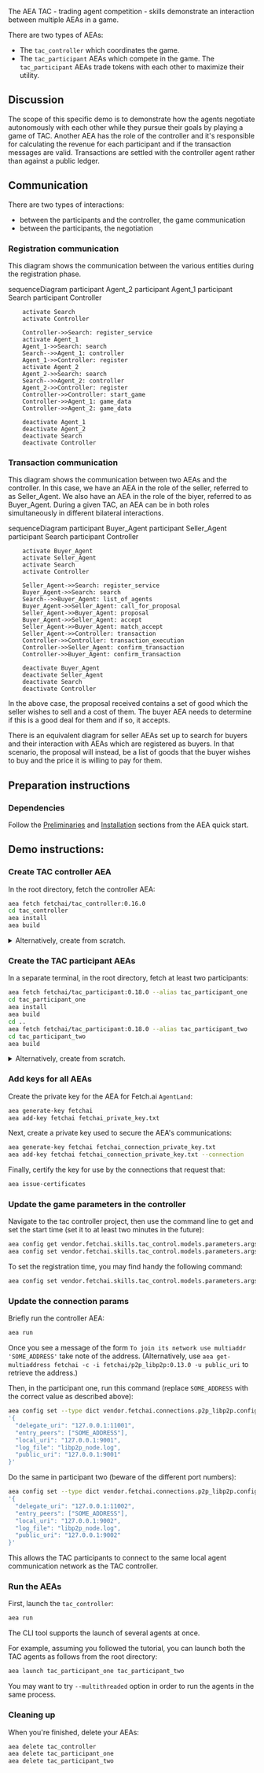 The AEA TAC - trading agent competition - skills demonstrate an interaction between multiple AEAs in a game.

There are two types of AEAs:

* The `tac_controller` which coordinates the game.
* The `tac_participant` AEAs which compete in the game. The `tac_participant` AEAs trade tokens with each other to maximize their utility.

## Discussion

The scope of this specific demo is to demonstrate how the agents negotiate autonomously with each other while they pursue their goals by playing a game of TAC. Another AEA has the role of the controller and it's responsible for calculating the revenue for each participant and if the transaction messages are valid. Transactions are settled with the controller agent rather than against a public ledger.

## Communication

There are two types of interactions:
- between the participants and the controller, the game communication
- between the participants, the negotiation

### Registration communication

This diagram shows the communication between the various entities during the registration phase. 

<div class="mermaid">
    sequenceDiagram
        participant Agent_2
        participant Agent_1
        participant Search
        participant Controller
    
        activate Search
        activate Controller
        
        Controller->>Search: register_service
        activate Agent_1
        Agent_1->>Search: search
        Search-->>Agent_1: controller
        Agent_1->>Controller: register
        activate Agent_2
        Agent_2->>Search: search
        Search-->>Agent_2: controller
        Agent_2->>Controller: register
        Controller->>Controller: start_game
        Controller->>Agent_1: game_data
        Controller->>Agent_2: game_data
        
        deactivate Agent_1
        deactivate Agent_2
        deactivate Search
        deactivate Controller
</div>

### Transaction communication

This diagram shows the communication between two AEAs and the controller. In this case, we have an AEA in the role of the seller, referred to as Seller_Agent. We also have an AEA in the role of the biyer, referred to as Buyer_Agent. During a given TAC, an AEA can be in both roles simultaneously in different bilateral interactions.

<div class="mermaid">
    sequenceDiagram
        participant Buyer_Agent
        participant Seller_Agent
        participant Search
        participant Controller
    
        activate Buyer_Agent
        activate Seller_Agent
        activate Search
        activate Controller
        
        Seller_Agent->>Search: register_service
        Buyer_Agent->>Search: search
        Search-->>Buyer_Agent: list_of_agents
        Buyer_Agent->>Seller_Agent: call_for_proposal
        Seller_Agent->>Buyer_Agent: proposal
        Buyer_Agent->>Seller_Agent: accept
        Seller_Agent->>Buyer_Agent: match_accept
        Seller_Agent->>Controller: transaction
        Controller->>Controller: transaction_execution
        Controller->>Seller_Agent: confirm_transaction
        Controller->>Buyer_Agent: confirm_transaction
        
        deactivate Buyer_Agent
        deactivate Seller_Agent
        deactivate Search
        deactivate Controller

</div>

In the above case, the proposal received contains a set of good which the seller wishes to sell and a cost of them. The buyer AEA needs to determine if this is a good deal for them and if so, it accepts.

There is an equivalent diagram for seller AEAs set up to search for buyers and their interaction with AEAs which are registered as buyers. In that scenario, the proposal will instead, be a list of goods that the buyer wishes to buy and the price it is willing to pay for them.   


## Preparation instructions

### Dependencies

Follow the <a href="../quickstart/#preliminaries">Preliminaries</a> and <a href="../quickstart/#installation">Installation</a> sections from the AEA quick start.

## Demo instructions:

### Create TAC controller AEA

In the root directory, fetch the controller AEA:
``` bash
aea fetch fetchai/tac_controller:0.16.0
cd tac_controller
aea install
aea build
```

<details><summary>Alternatively, create from scratch.</summary>
<p>

The following steps create the controller from scratch:
``` bash
aea create tac_controller
cd tac_controller
aea add connection fetchai/p2p_libp2p:0.13.0
aea add connection fetchai/soef:0.14.0
aea add connection fetchai/ledger:0.11.0
aea add skill fetchai/tac_control:0.13.0
aea config set agent.default_connection fetchai/p2p_libp2p:0.13.0
aea config set agent.default_ledger fetchai
aea config set --type dict agent.default_routing \
'{
  "fetchai/oef_search:0.11.0": "fetchai/soef:0.14.0"
}'
aea install
aea build
```

</p>
</details>

### Create the TAC participant AEAs

In a separate terminal, in the root directory, fetch at least two participants:
``` bash
aea fetch fetchai/tac_participant:0.18.0 --alias tac_participant_one
cd tac_participant_one
aea install
aea build
cd ..
aea fetch fetchai/tac_participant:0.18.0 --alias tac_participant_two
cd tac_participant_two
aea build
```

<details><summary>Alternatively, create from scratch.</summary>
<p>

In a separate terminal, in the root directory, create at least two tac participant AEAs:
``` bash
aea create tac_participant_one
aea create tac_participant_two
```

Build participant one:
``` bash
cd tac_participant_one
aea add connection fetchai/p2p_libp2p:0.13.0
aea add connection fetchai/soef:0.14.0
aea add connection fetchai/ledger:0.11.0
aea add skill fetchai/tac_participation:0.14.0
aea add skill fetchai/tac_negotiation:0.16.0
aea config set agent.default_connection fetchai/p2p_libp2p:0.13.0
aea config set agent.default_ledger fetchai
aea config set --type dict agent.default_routing \
'{
  "fetchai/ledger_api:0.8.0": "fetchai/ledger:0.11.0",
  "fetchai/oef_search:0.11.0": "fetchai/soef:0.14.0"
}'
aea install
aea build
```

Then, build participant two:
``` bash
cd tac_participant_two
aea add connection fetchai/p2p_libp2p:0.13.0
aea add connection fetchai/soef:0.14.0
aea add connection fetchai/ledger:0.11.0
aea add skill fetchai/tac_participation:0.14.0
aea add skill fetchai/tac_negotiation:0.16.0
aea config set agent.default_connection fetchai/p2p_libp2p:0.13.0
aea config set agent.default_ledger fetchai
aea config set --type dict agent.default_routing \
'{
  "fetchai/ledger_api:0.8.0": "fetchai/ledger:0.11.0",
  "fetchai/oef_search:0.11.0": "fetchai/soef:0.14.0"
}'
aea install
aea build
```

</p>
</details>

### Add keys for all AEAs

Create the private key for the AEA for Fetch.ai `AgentLand`:
``` bash
aea generate-key fetchai
aea add-key fetchai fetchai_private_key.txt
```

Next, create a private key used to secure the AEA's communications:
``` bash
aea generate-key fetchai fetchai_connection_private_key.txt
aea add-key fetchai fetchai_connection_private_key.txt --connection
```

Finally, certify the key for use by the connections that request that:
``` bash
aea issue-certificates
```

### Update the game parameters in the controller

Navigate to the tac controller project, then use the command line to get and set the start time (set it to at least two minutes in the future):

``` bash
aea config get vendor.fetchai.skills.tac_control.models.parameters.args.registration_start_time
aea config set vendor.fetchai.skills.tac_control.models.parameters.args.registration_start_time '01 01 2020  00:01'
```

To set the registration time, you may find handy the following command:
``` bash
aea config set vendor.fetchai.skills.tac_control.models.parameters.args.registration_start_time "$(date -d "2 minutes" +'%d %m %Y %H:%M')"
```

### Update the connection params

Briefly run the controller AEA:

``` bash
aea run
```

Once you see a message of the form `To join its network use multiaddr 'SOME_ADDRESS'` take note of the address. (Alternatively, use `aea get-multiaddress fetchai -c -i fetchai/p2p_libp2p:0.13.0 -u public_uri` to retrieve the address.)

<!-- Then, update the configuration of the participants AEA's p2p connection by appending the following YAML text at the end of the `aea-config.yaml` file:

``` yaml
---
public_id: fetchai/p2p_libp2p:0.13.0
type: connection
config:
  delegate_uri: 127.0.0.1:11001
  entry_peers: ['SOME_ADDRESS']
  local_uri: 127.0.0.1:9001
  log_file: libp2p_node.log
  public_uri: 127.0.0.1:9001
```

``` yaml
---
public_id: fetchai/p2p_libp2p:0.13.0
type: connection
config:
  delegate_uri: 127.0.0.1:11002
  entry_peers: ['SOME_ADDRESS']
  local_uri: 127.0.0.1:9002
  log_file: libp2p_node.log
  public_uri: 127.0.0.1:9002
```

where `SOME_ADDRESS` is replaced with the appropriate value.
-->

Then, in the participant one, run this command (replace `SOME_ADDRESS` with the correct value as described above):
``` bash
aea config set --type dict vendor.fetchai.connections.p2p_libp2p.config \
'{
  "delegate_uri": "127.0.0.1:11001",
  "entry_peers": ["SOME_ADDRESS"],
  "local_uri": "127.0.0.1:9001",
  "log_file": "libp2p_node.log",
  "public_uri": "127.0.0.1:9001"
}'
```

Do the same in participant two (beware of the different port numbers):
``` bash
aea config set --type dict vendor.fetchai.connections.p2p_libp2p.config \
'{
  "delegate_uri": "127.0.0.1:11002",
  "entry_peers": ["SOME_ADDRESS"],
  "local_uri": "127.0.0.1:9002",
  "log_file": "libp2p_node.log",
  "public_uri": "127.0.0.1:9002"
}'
```

This allows the TAC participants to connect to the same local agent communication network as the TAC controller.


### Run the AEAs

First, launch the `tac_controller`:
``` bash
aea run
```

The CLI tool supports the launch of several agents
at once.

For example, assuming you followed the tutorial, you
can launch both the TAC agents as follows from the root directory:
``` bash
aea launch tac_participant_one tac_participant_two
```

You may want to try `--multithreaded`
option in order to run the agents
in the same process.

### Cleaning up

When you're finished, delete your AEAs:
``` bash
aea delete tac_controller
aea delete tac_participant_one
aea delete tac_participant_two
```
